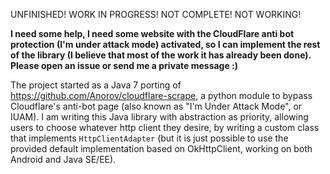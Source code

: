 UNFINISHED! WORK IN PROGRESS! NOT COMPLETE! NOT WORKING! 

**I need some help, I need some website with the CloudFlare anti bot protection (I'm under attack mode) activated, so I can implement the rest of the library (I believe that most of the work it has already been done). Please open an issue or send me a private message :)**



The project started as a Java 7 porting of https://github.com/Anorov/cloudflare-scrape, a python module to bypass Cloudflare's anti-bot page (also known as "I'm Under Attack Mode", or IUAM). I am writing this Java library with abstraction as priority, allowing users to choose whatever http client they desire, by writing a custom class that implements `HttpClientAdapter` (but it is just possible to use the provided default implementation based on OkHttpClient, working on both Android and Java SE/EE).
